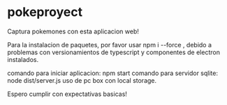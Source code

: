 # pokeproyect
Captura pokemones con esta aplicacion web!

Para la instalacion de paquetes, por favor usar npm i --force , debido a problemas con versionamientos de typescript y componentes de electron instalados.

comando para iniciar aplicacion: npm start
comando para servidor sqlite: node dist/server.js
uso de pc box con local storage.

Espero cumplir con expectativas basicas!
